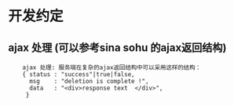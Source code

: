 
开发约定
====================================

ajax 处理 (可以参考sina sohu 的ajax返回结构)
------------------------------------------

        ajax 处理: 服务端在复杂的ajax返回结构中可以采用这样的结构：
        { status : "success"|true|false,
          msg    : "deletion is complete !",
          data   : "<div>response text  </div>",
         }